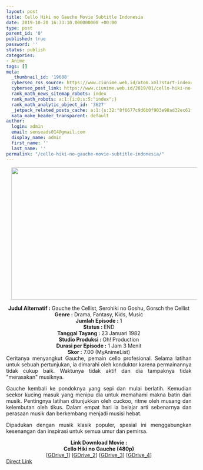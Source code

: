 ```yaml
---
layout: post
title: Cello Hiki no Gauche Movie Subtitle Indonesia
date: 2019-10-20 16:33:10.000000000 +00:00
type: post
parent_id: '0'
published: true
password: ''
status: publish
categories:
- Anime
tags: []
meta:
  _thumbnail_id: '19608'
  cyberseo_rss_source: https://www.ciunime.web.id/atom.xml?start-index=2401&max-results=150
  cyberseo_post_link: https://www.ciunime.web.id/2019/01/cello-hiki-no-gauche-movie-subtitle.html
  rank_math_news_sitemap_robots: index
  rank_math_robots: a:1:{i:0;s:5:"index";}
  rank_math_analytic_object_id: '3627'
  _jetpack_related_posts_cache: a:1:{s:32:"8f6677c9d6b0f903e98ad32ec61f8deb";a:2:{s:7:"expires";i:1663206717;s:7:"payload";a:0:{}}}
  kata_make_header_transparent: default
author:
  login: admin
  email: senseads014@gmail.com
  display_name: admin
  first_name: ''
  last_name: ''
permalink: "/cello-hiki-no-gauche-movie-subtitle-indonesia/"
---
```

<div class="separator" style="clear: both; text-align: center;"><a href="https://4.bp.blogspot.com/-FedZBMonQas/XEh6o174_SI/AAAAAAAAICQ/LT9wN8WT3RIHv0oWUcBRxlvUhP7SX1XsQCLcBGAs/s1600/Cello%2BHiki%2Bno%2BGauche.jpg" imageanchor="1" style="margin-left: 1em; margin-right: 1em;"><img border="0" data-original-height="720" data-original-width="1280" height="360" src="{{ site.baseurl }}/assets/2019/10/Cello%2BHiki%2Bno%2BGauche.jpg" width="640" /></a></div>
<p>
<div style="text-align: center;"><b>Judul</b><b><b> Alternatif</b> :</b> Gauche the Cellist, Serohiki no Goshu, Gorsch the Cellist</div>
<div style="text-align: center;"><b><b>Genre :</b></b> Drama, Fantasy, Kids, Music</div>
<div style="text-align: center;"><b>Jumlah Episode :</b> 1<br /><b>Status :&nbsp;</b>END<br /><b>Tanggal Tayang :</b> 23 Januari 1982<br /><b>Studio Produksi : </b>Oh! Production<br /><b>Durasi per Episode :</b> 1 Jam 3 Menit</div>
<div style="text-align: center;"><b>Skor :</b> 7.00 (MyAnimeList)</div>
<div style="text-align: center;"></div>
<div style="text-align: justify;">Ceritanya menyangkut Gauche, pemain cello profesional. Selama latihan untuk sebuah pertunjukan, ia dimarahi oleh konduktor karena permainannya tidak cukup baik. Waktunya tidak aktif dan dia tampaknya tidak "merasakan" musiknya.</p>
<p>Gauche kembali ke pondoknya yang sepi dan mulai berlatih. Kemudian seekor kucing masuk yang menipu dia untuk memahami makna batin dari musik. Pentingnya latihan ditunjukkan oleh cuckoo, ritme oleh musang dan kelembutan oleh tikus. Dalam empat hari ia belajar arti sebenarnya dan perasaan musik dan berkembang menjadi musisi hebat.</p>
<p>Dipadukan dengan musik klasik populer, spesial ini menggabungkan kesenangan dan inspirasi untuk semua umur dan pemirsa.</p></div>
<div style="text-align: justify;"></div>
<div style="text-align: justify;"></div>
<div style="text-align: center;"><b>Link Download Movie :</b></div>
<div style="text-align: center;"></div>
<div style="text-align: center;"><b>Cello Hiki no Gauche (480p)</b><br />[<a href="https://drive.google.com/uc?id=1oqXUSBCSQw__T2N9W__1K2nz7V3Z8XrT" target="_blank" rel="noopener">GDrive_1</a>] [<a href="https://drive.google.com/uc?id=1AZNhz5EM4L3EwMznxQCTg18m9bAPHXlr" target="_blank" rel="noopener">GDrive_2</a>] [<a href="https://drive.google.com/uc?id=1xkmMm0eHMSaIVp6YX756ssYohu8Trn_T" target="_blank" rel="noopener">GDrive_3</a>] [<a href="https://drive.google.com/uc?id=1UqTT5kqm71wHyMq_R6NfMGwCAj3cg5d6" target="_blank" rel="noopener">GDrive_4</a>]</div>
<link rel="stylesheet" href="https://cdnjs.cloudflare.com/ajax/libs/font-awesome/4.7.0/css/font-awesome.min.css" />
<div class="divbtn"> <a href="https://handymansurrender.com/fihup8buzv?key=94550f7ce39444073321dde3b8782f97" class="btn"><i class="fa fa-download"></i> Direct Link</a> </div>
